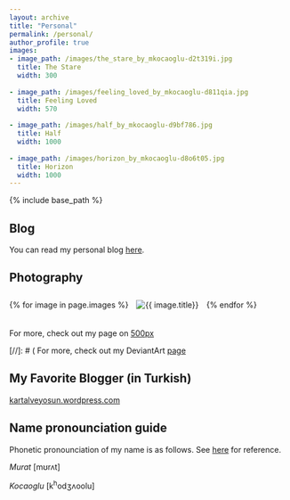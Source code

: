 ```yaml
---
layout: archive
title: "Personal"
permalink: /personal/
author_profile: true
images:
- image_path: /images/the_stare_by_mkocaoglu-d2t319i.jpg
  title: The Stare
  width: 300
  
- image_path: /images/feeling_loved_by_mkocaoglu-d811qia.jpg
  title: Feeling Loved
  width: 570
  
- image_path: /images/half_by_mkocaoglu-d9bf786.jpg
  title: Half
  width: 1000
  
- image_path: /images/horizon_by_mkocaoglu-d8o6t05.jpg
  title: Horizon
  width: 1000
---
```


{% include base_path %}

## Blog
You can read my personal blog [here](https://www.muratkocaoglu.com/blog). 

## Photography

<p float="center">
    {% for image in page.images %}
    <img style="padding-left: 10px; padding-right: 10px; padding-bottom: 20px; padding-top: 10px;" src="{{ image.image_path }}" alt="{{ image.title}}" width="{{ image.width}}"/>
  {% endfor %}
</p>

For more, check out my page on [500px](https://500px.com/p/muratkocaoglu?view=photos)

[//]: # ( For more, check out my DeviantArt [page](https://www.deviantart.com/mkocaoglu)

## My Favorite Blogger (in Turkish)
[kartalveyosun.wordpress.com](https://kartalveyosun.wordpress.com)

## Name pronounciation guide
Phonetic pronounciation of my name is as follows. See [here](https://easypronunciation.com/en/american-english-pronunciation-ipa-chart) for reference.

*Murat* [mʊrʌt]

*Kocaoglu* [k<sup>h</sup>odʒʌoolu]
